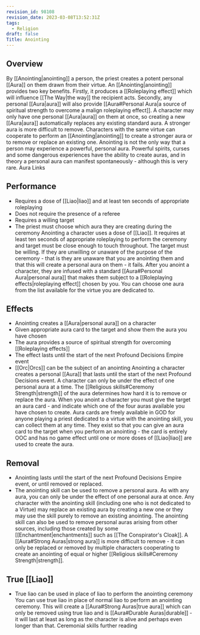 ```yaml
---
revision_id: 98108
revision_date: 2023-03-08T13:52:31Z
tags:
  - Religion
draft: false
Title: Anointing
---
```

## Overview
By [[Anointing|anointing]] a person, the priest creates a potent personal [[Aura]] on them drawn from their virtue. An [[Anointing|anointing]] provides two key benefits. Firstly, it produces a [[Roleplaying effect]] which will influence [[The Way|the way]] the recipient acts. Secondly, any personal [[Aura|aura]] will also provide [[Aura#Personal Aura|a source of spiritual strength to overcome a malign roleplaying effect]]. 
A character may only have one personal [[Aura|aura]] on them at once, so creating a new [[Aura|aura]] automatically replaces any existing standard aura. A stronger aura is more difficult to remove. Characters with the same virtue can cooperate to perform an [[Anointing|anointing]] to create a stronger aura or to remove or replace an existing one.
Anointing is not the only way that a person may experience a powerful, personal aura. Powerful spirits, curses and some dangerous experiences have the ability to create auras, and in theory a personal aura can manifest spontaneously - although this is very rare.
Aura Links
## Performance
* Requires a dose of [[Liao|liao]] and at least ten seconds of appropriate roleplaying
* Does not require the presence of a referee
* Requires a willing target
* The priest must choose which aura they are creating during the ceremony
Anointing a character uses a dose of [[Liao]]. It requires at least ten seconds of appropriate roleplaying to perform the ceremony and target must be close enough to touch throughout. The target must be willing. If they are unwilling or unaware of the purpose of the ceremony - that is they are unaware that you are anointing them and that this will create a personal aura on them - it fails. 
After you anoint a character, they are infused with a standard [[Aura#Personal Aura|personal aura]] that makes them subject to a [[Roleplaying effects|roleplaying effect]] chosen by you. You can choose one aura from the list available for the virtue you are dedicated to.
## Effects
* Anointing creates a [[Aura|personal aura]] on a character
* Given appropriate aura card to the target and show them the aura you have chosen
* The aura provides a source of spiritual strength for overcoming [[Roleplaying effects]]
* The effect lasts until the start of the next Profound Decisions Empire event
* [[Orc|Orcs]] can be the subject of an anointing
Anointing a character creates a personal [[Aura]] that lasts until the start of the next Profound Decisions event. A character can only be under the effect of one personal aura at a time. The [[Religious skills#Ceremony Strength|strength]] of the aura determines how hard it is to remove or replace the aura.
When you anoint a character you must give the target an aura card - and indicate which one of the four auras available you have chosen to create. Aura cards are freely available in GOD for anyone playing a priest dedicated to a virtue with the anointing skill, you can collect them at any time. They exist so that you can give an aura card to the target when you perform an anointing - the card is entirely OOC and has no game effect until one or more doses of [[Liao|liao]] are used to create the aura.
## Removal
* Anointing lasts until the start of the next Profound Decisions Empire event, or until removed or replaced.
* The anointing skill can be used to remove a personal aura.
As with any aura, you can only be under the effect of one personal aura at once. Any character with the anointing skill (including one who is not dedicated to a Virtue) may replace an existing aura by creating a new one or they may use the skill purely to remove an existing anointing.
The anointing skill can also be used to remove personal auras arising from other sources, including those created by some [[Enchantment|enchantments]] such as [[The Conspirator's Cloak]].
A [[Aura#Strong Auras|strong aura]] is more difficult to remove - it can only be replaced or removed by multiple characters cooperating to create an anointing of equal or higher [[Religious skills#Ceremony Strength|strength]].
## True [[Liao]]
* True liao can be used in place of liao to perform the anointing ceremony
You can use true liao in place of normal liao to perform an anointing ceremony. This will create a [[Aura#Strong Auras|true aura]] which can only be removed using true liao and is [[Aura#Durable Auras|durable]] - it will last at least as long as the character is alive and perhaps even longer than that. 
Ceremonial skills further reading